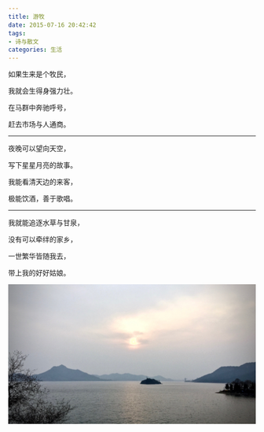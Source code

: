 ```yaml
---
title: 游牧
date: 2015-07-16 20:42:42
tags: 
- 诗与散文
categories: 生活
---
```

如果生来是个牧民，
<!--more-->
我就会生得身强力壮。

在马群中奔驰呼号，

赶去市场与人通商。

---

夜晚可以望向天空，

写下星星月亮的故事。

我能看清天边的来客，

极能饮酒，善于歌唱。

---

我就能追逐水草与甘泉，

没有可以牵绊的家乡，

一世繁华皆随我去，

带上我的好好姑娘。

![怀柔水库，记一段开心日子](YouMu/HuaiRou.jpg)
